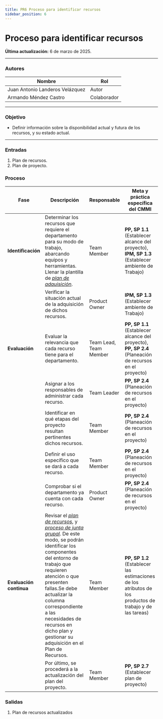 ```yaml
---
title: PR6 Proceso para identificar recursos
sidebar_position: 6
---
```


# Proceso para identificar recursos

**Última actualización:** 6 de marzo de 2025.

---

### Autores

| Nombre                          | Rol         |
| ------------------------------- | ----------- |
| Juan Antonio Landeros Velázquez | Autor       |
| Armando Méndez Castro           | Colaborador |

---

### Objetivo

- Definir información sobre la disponibilidad actual y futura de los recursos, y su estado actual.

---

### Entradas

1. Plan de recursos.
2. Plan de proyecto.

### Proceso

| **Fase**                | **Descripción**                                                                                                                                                                                                                                                                                                                                                                                                                                                                                                                | **Responsable**        | **Meta y práctica específica del CMMI**                                                                   |
| ----------------------- | ------------------------------------------------------------------------------------------------------------------------------------------------------------------------------------------------------------------------------------------------------------------------------------------------------------------------------------------------------------------------------------------------------------------------------------------------------------------------------------------------------------------------------ | ---------------------- | --------------------------------------------------------------------------------------------------------- |
| **Identificación**      | Determinar los recursos que requiere el departamento para su modo de trabajo, abarcando equipos y herramientas. Llenar la plantilla de <u>_[plan de adquisición](https://docs.google.com/document/d/1mVy8YricjPGQBq1CTrkcR_UkMM8S7XF0MPidEjbTotk/edit?tab=t.0)_</u>.                                                                                                                                                                                                                                                           | Team Member            | **PP, SP 1.1** (Establecer alcance del proyecto), **IPM, SP 1.3** (Establecer ambiente de Trabajo)        |
|                         | Verificar la situación actual de la adquisición de dichos recursos.                                                                                                                                                                                                                                                                                                                                                                                                                                                            | Product Owner          | **IPM, SP 1.3** (Establecer ambiente de Trabajo)                                                          |
| **Evaluación**          | Evaluar la relevancia que cada recurso tiene para el departamento.                                                                                                                                                                                                                                                                                                                                                                                                                                                             | Team Lead, Team Member | **PP, SP 1.1** (Establecer alcance del proyecto), **PP, SP 2.4** (Planeación de recursos en el proyecto)  |
|                         | Asignar a los responsables de administrar cada recurso.                                                                                                                                                                                                                                                                                                                                                                                                                                                                        | Team Leader            | **PP, SP 2.4** (Planeación de recursos en el proyecto)                                                    |
|                         | Identificar en qué etapas del proyecto resultan pertinentes dichos recursos.                                                                                                                                                                                                                                                                                                                                                                                                                                                   | Team Member            | **PP, SP 2.4** (Planeación de recursos en el proyecto)                                                    |
|                         | Definir el uso específico que se dará a cada recurso.                                                                                                                                                                                                                                                                                                                                                                                                                                                                          | Team Member            | **PP, SP 2.4** (Planeación de recursos en el proyecto)                                                    |
|                         | Comprobar si el departamento ya cuenta con cada recurso.                                                                                                                                                                                                                                                                                                                                                                                                                                                                       | Product Owner          | **PP, SP 2.4** (Planeación de recursos en el proyecto)                                                    |
| **Evaluación continua** | Revisar el <u>_[plan de recursos](https://docs.google.com/spreadsheets/d/1OT4_ssxMjGavbrr5AA35Lu_H7lh68kxyCN6FcmlTQWQ/edit?gid=0#gid=0)_</u>, y <u>_[proceso de junta grupal](https://codeandco-wiki.netlify.app/docs/procesos/meetings-grupales/)_</u>. De este modo, se podrán identificar los componentes del entorno de trabajo que requieren atención o que presenten fallas.Se debe actualizar la columna correspondiente a las necesidades de recursos en dicho plan y gestionar su adquisición en el Plan de Recursos. | Team Member            | **PP, SP 1.2** (Establecer las estimaciones de los atributos de los productos de trabajo y de las tareas) |
|                         | Por último, se procederá a la actualización del plan del proyecto.                                                                                                                                                                                                                                                                                                                                                                                                                                                             | Team Member            | **PP, SP 2.7** (Establecer plan de proyecto)                                                              |

### Salidas

1. Plan de recursos actualizados
